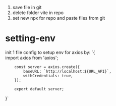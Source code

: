 <!-- ? VITE TO NPX 1.0 -->

1. save file in git
2. delete folder vite in repo
3. set new npx for repo and paste files from git

# setting-env

<!-- ? axios connect api -->

init 1 file config to setup env for axios by:
`{  
 import axios from 'axios';

        const server = axios.create({
            baseURL: `http://localhost:${URL_API}`,
            withCredentials: true,
        });

        export default server;

}`
